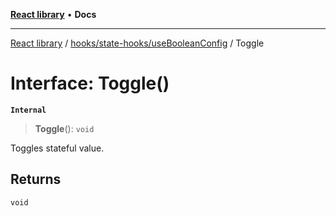 [**React library**](../../../../index.md) • **Docs**

***

[React library](../../../../modules.md) / [hooks/state-hooks/useBooleanConfig](../index.md) / Toggle

# Interface: Toggle()

**`Internal`**

> **Toggle**(): `void`

Toggles stateful value.

## Returns

`void`
